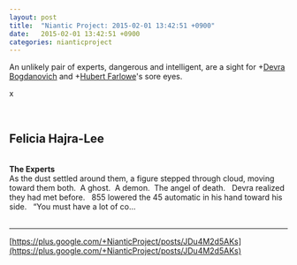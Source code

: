 ```yaml
---
layout: post
title:  "Niantic Project: 2015-02-01 13:42:51 +0900"
date:   2015-02-01 13:42:51 +0900
categories: nianticproject
---
```

An unlikely pair of experts, dangerous and intelligent, are a sight for +[Devra Bogdanovich](https://plus.google.com/102598577258553073047 "") and +[Hubert Farlowe](https://plus.google.com/105931060527409787825 "")'s sore eyes.

x<div class="shared"><br /><h2>Felicia Hajra-Lee</h2><br /><b>The Experts</b><br />As the dust settled around them, a figure stepped through cloud, moving toward them both.  A ghost.  A demon.  The angel of death.   Devra realized they had met before.   855 lowered the 45 automatic in his hand toward his side.   “You must have a lot of co...<br /><br /></div>
- - -
[https://plus.google.com/+NianticProject/posts/JDu4M2d5AKs](https://plus.google.com/+NianticProject/posts/JDu4M2d5AKs)
